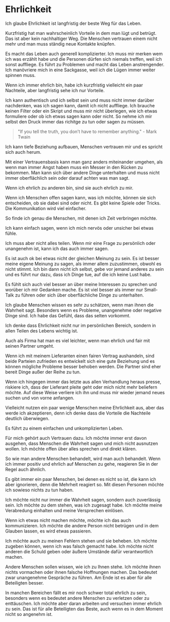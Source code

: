 # Ehrlichkeit

Ich glaube Ehrlichkeit ist langfristig der beste Weg für das Leben.

Kurzfristig hat man wahrscheinlich Vorteile in dem man lügt und betrügt. Das ist aber kein nachhaltiger Weg. Die Menschen vertrauen einem nicht mehr und man muss ständig neue Kontakte knüpfen.

Es macht das Leben auch generell komplizierter. Ich muss mir merken wem ich was erzählt habe und die Personen dürfen sich niemals treffen, weil ich sonst auffliege. Es führt zu Problemen und macht das Leben anstrengender. Ich manövriere mich in eine Sackgasse, weil ich die Lügen immer weiter spinnen muss.

Wenn ich immer ehrlich bin, habe ich kurzfristig vielleicht ein paar Nachteile, aber langfristig sehe ich nur Vorteile.

Ich kann authentisch und ich selbst sein und muss nicht immer darüber nachdenken, was ich sagen kann, damit ich nicht auffliege. Ich brauche keinen Filter oder ein Skript und muss mir nicht überlegen, wie ich etwas formuliere oder ob ich etwas sagen kann oder nicht. So nehme ich mir selbst den Druck immer das richitge zu tun oder sagen zu müssen.

> "If you tell the truth, you don’t have to remember anything." - Mark Twain

Ich kann tiefe Beziehung aufbauen, Menschen vertrauen mir und es spricht sich auch herum.

Mit einer Vertrauensbasis kann man ganz anders miteinander umgehen, als wenn man immer Angst haben muss ein Messer in den Rücken zu bekommen. Man kann sich über andere Dinge unterhalten und muss nicht immer oberflächlich sein oder darauf achten was man sagt.

Wenn ich ehrlich zu anderen bin, sind sie auch ehrlich zu mir.

Wenn ich Menschen offen sagen kann, was ich möchte, können sie sich entscheiden, ob sie dabei sind oder nicht. Es gibt keine Spiele oder Tricks. Die Kommunikation wird viel einfacher.

So finde ich genau die Menschen, mit denen ich Zeit verbringen möchte.

Ich kann einfach sagen, wenn ich mich nervös oder unsicher bei etwas fühle.

Ich muss aber nicht alles teilen. Wenn mir eine Frage zu persönlich oder unangenehm ist, kann ich das auch immer sagen.

Es ist auch ok bei etwas nicht der gleichen Meinung zu sein. Es ist besser meine eigene Meinung zu sagen, als immer allem zuzustimmen, obwohl es nicht stimmt. Ich bin dann nicht ich selbst, gebe vor jemand anderes zu sein und es führt nur dazu, dass ich Dinge tue, auf die ich keine Lust habe.

Es fühlt sich auch viel besser an über meine Interessen zu sprechen und worüber ich mir Gedanken mache. Es ist viel besser als immer nur Small-Talk zu führen oder sich über oberflächliche Dinge zu unterhalten.

Ich glaube Menschen wissen es sehr zu schätzen, wenn man ihnen die Wahrheit sagt. Besonders wenn es Probleme, unangenehme oder negative Dinge sind. Ich habe das Gefühl, dass das selten vorkommt.

Ich denke dass Ehrlichkeit nicht nur im persönlichen Bereich, sondern in allen Teilen des Lebens wichtig ist.

Auch als Firma hat man es viel leichter, wenn man ehrlich und fair mit seinen Partner umgeht.

Wenn ich mit meinem Lieferanten einen fairen Vertrag aushandeln, sind beide Parteien zufrieden es entwickelt sich eine gute Beziehung und es können mögliche Probleme besser behoben werden. Die Partner sind eher bereit Dinge außer der Reihe zu tun.

Wenn ich hingegen immer das letzte aus allen Verhandlung heraus presse, riskiere ich, dass der Lieferant pleite geht oder mich nicht mehr beliefern möchte. Auf diese Weise verliere ich ihn und muss mir wieder jemand neues suchen und von vorne anfangen.

Vielleicht nutzen ein paar wenige Menschen meine Ehrlichkeit aus, aber das werde ich akzeptieren, denn ich denke dass die Vorteile die Nachteile deutlich überwiegen.

Es führt zu einem einfachen und unkomplizierten Leben.

Für mich gehört auch Vertrauen dazu. Ich möchte immer erst davon ausgehen, dass Menschen die Wahrheit sagen und mich nicht ausnutzen wollen. Ich möchte offen über alles sprechen und direkt klären.

So wie man andere Menschen behandelt, wird man auch behandelt. Wenn ich immer positiv und ehrlich auf Menschen zu gehe, reagieren Sie in der Regel auch ähnlich.

Es gibt immer ein paar Menschen, bei denen es nicht so ist, die kann ich aber ignorieren, denn die Mehrheit reagiert so. Mit diesen Personen möchte ich sowieso nichts zu tun haben.

Ich möchte nicht nur immer die Wahrheit sagen, sondern auch zuverlässig sein. Ich möchte zu dem stehen, was ich zugesagt habe. Ich möchte meine Verabredung einhalten und meine Versprechen einlösen.

Wenn ich etwas nicht machen möchte, möchte ich das auch kommunizieren. Ich möchte die andere Person nicht betrügen und in dem Glauben lassen, es wird etwas passieren.

Ich möchte auch zu meinen Fehlern stehen und sie beheben. Ich möchte zugeben können, wenn ich was falsch gemacht habe. Ich möchte nicht anderen die Schuld geben oder äußere Umstände dafür verantwortlich machen.

Andere Menschen sollen wissen, wie ich zu Ihnen stehe. Ich möchte ihnen nichts vormachen oder ihnen falsche Hoffnungen machen. Das bedeutet zwar unangenehme Gespräche zu führen. Am Ende ist es aber für alle Beteiligten besser.

In manchen Bereichen fällt es mir noch schwer total ehrlich zu sein, besonders wenn es bedeutet andere Menschen zu verletzen oder zu enttäuschen. Ich möchte aber daran arbeiten und versuchen immer ehrlich zu sein. Das ist für alle Beteiligten das Beste, auch wenn es in dem Moment nicht so angenehm ist.